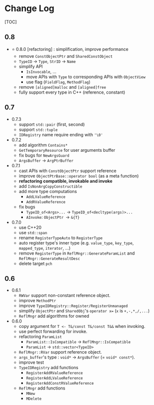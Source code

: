 # Change Log

[TOC]

## 0.8
 
- :star: 0.8.0 [refactoring] : simplification, improve performance
    - remove `ConstObjectPtr` and `SharedConstObject` 
    - `TypeID` -> `Type`, `StrID` -> `Name` 
    - simplify API
        - `IsInvocable`, ...
        - move APIs with `Type` to corresponding APIs with `ObjectView` 
        - use flag (`FieldFlag`, `MethodFlag`)
    - remove `[aligned]malloc` and `[aligned]free` 
    - fully support every type in C++ (reference, constant)
    
## 0.7

- 0.7.3
    - support `std::pair` (first, second)
    - support `std::tuple`
    - `IDRegistry` name require ending with `'\0'` 
- 0.7.2
    - add algorithm `Contains*`
    - `GetTemporaryResource` for user arguments buffer
    - fix bugs for `NewArgsGuard`
    - `ArgsBuffer` -> `ArgPtrBuffer`
- 0.7.1
    - cast APIs with `ConstObjectPtr` support reference
    - improve `ObjectPtrBase::operator bool` (as a meta function)
    - **refactoring compatible, invokable and invoke**
    - add `IsNonArgCopyConstructible`
    - add more type computations
        - `AddLValueReference`
        - `AddRValueReference`
    - fix bugs
        - `TypeID_of<Args>...` -> `TypeID_of<decltype(args)>...`
        - `AInvoke`: `ObjectPtr `-> `&{T}`
- 0.7.0
    - use C++20
    - use `std::span`
    - rename `RegisterTypeAuto` to `RegisterType`
    - auto register type's inner type (e.g. `value_type`, `key_type`, `mapped_type`, `iterator`, ...)
    - remove `RegisterType` in `ReflMngr::GenerateParamList` and `ReflMngr::GenerateResultDesc`
    - delete target `pch`

## 0.6

- 0.6.1
    - `RWVar` support non-constant reference object.
    - improve `MethodPtr`
    - improve `TypeIDRegistry::Register/RegisterUnmanaged`
    - simplify `ObjectPtr` and `SharedObj`'s `operator x=` (`x` is `+,-,*,/,...`)
    - `ReflMngr` add algorithms for owned
- 0.6.0
    - copy argument for `T <- T&/const T&/const T&&` when invoking.
    - use perfect forwarding for invoke.
    - refactoring `ParamList `
        - `ParamList::IsCompatible` -> `ReflMngr::IsCompatible`
        - `ParamList` -> `std::vector<TypeID>`
    - `ReflMngr::RVar` support reference object.
    - `args_buffer`'s type : `void*` -> `ArgsBuffer` (= `void* const*`).
    - improve test
    - `TypeIDRegistry` add functions
        - `RegisterAddRValueReference`
        - `RegisterAddLValueReference`
        - `RegisterAddConstRValueReference`
    - `ReflMngr` add functions
        - `MNew`
        - `MDelete`